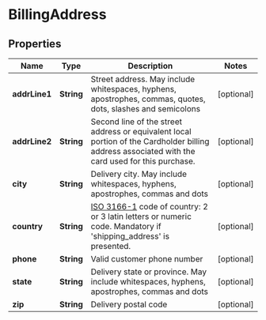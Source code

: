 
# BillingAddress

## Properties
Name | Type | Description | Notes
------------ | ------------- | ------------- | -------------
**addrLine1** | **String** | Street address. May include whitespaces, hyphens, apostrophes, commas, quotes, dots, slashes and semicolons |  [optional]
**addrLine2** | **String** | Second line of the street address or equivalent local portion of the Cardholder billing address associated with the card used for this purchase. |  [optional]
**city** | **String** | Delivery city. May include whitespaces, hyphens, apostrophes, commas and dots |  [optional]
**country** | **String** | [ISO 3166-1](https://en.wikipedia.org/wiki/ISO_3166-1) code of country: 2 or 3 latin letters or numeric code. Mandatory if &#39;shipping_address&#39; is presented. |  [optional]
**phone** | **String** | Valid customer phone number |  [optional]
**state** | **String** | Delivery state or province. May include whitespaces, hyphens, apostrophes, commas and dots |  [optional]
**zip** | **String** | Delivery postal code |  [optional]



